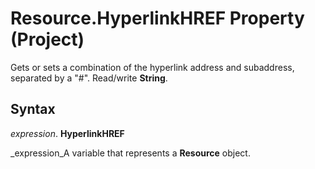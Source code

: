 
# Resource.HyperlinkHREF Property (Project)

Gets or sets a combination of the hyperlink address and subaddress, separated by a "#". Read/write  **String**.


## Syntax

 _expression_. **HyperlinkHREF**

 _expression_A variable that represents a  **Resource** object.

